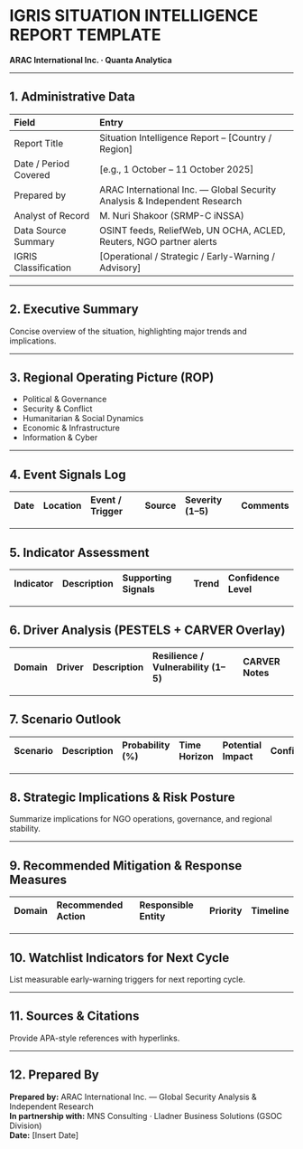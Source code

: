 # IGRIS SITUATION INTELLIGENCE REPORT TEMPLATE
**ARAC International Inc. · Quanta Analytica**

---
## 1. Administrative Data
| Field | Entry |
|:------|:------|
| Report Title | Situation Intelligence Report – [Country / Region] |
| Date / Period Covered | [e.g., 1 October – 11 October 2025] |
| Prepared by | ARAC International Inc. — Global Security Analysis & Independent Research |
| Analyst of Record | M. Nuri Shakoor (SRMP-C iNSSA) |
| Data Source Summary | OSINT feeds, ReliefWeb, UN OCHA, ACLED, Reuters, NGO partner alerts |
| IGRIS Classification | [Operational / Strategic / Early-Warning / Advisory] |

---
## 2. Executive Summary
Concise overview of the situation, highlighting major trends and implications.

---
## 3. Regional Operating Picture (ROP)
- Political & Governance
- Security & Conflict
- Humanitarian & Social Dynamics
- Economic & Infrastructure
- Information & Cyber

---
## 4. Event Signals Log
| Date | Location | Event / Trigger | Source | Severity (1–5) | Comments |
|:-----|:----------|:----------------|:--------|:----------------|:----------|

---
## 5. Indicator Assessment
| Indicator | Description | Supporting Signals | Trend | Confidence Level |
|:-----------|:-------------|:-------------------|:------|:------------------|

---
## 6. Driver Analysis (PESTELS + CARVER Overlay)
| Domain | Driver | Description | Resilience / Vulnerability (1–5) | CARVER Notes |
|:--------|:--------|:-------------|:---------------------------------|:-------------|

---
## 7. Scenario Outlook
| Scenario | Description | Probability (%) | Time Horizon | Potential Impact | Confidence |
|:----------|:-------------|:----------------|:--------------|:-----------------|:------------|

---
## 8. Strategic Implications & Risk Posture
Summarize implications for NGO operations, governance, and regional stability.

---
## 9. Recommended Mitigation & Response Measures
| Domain | Recommended Action | Responsible Entity | Priority | Timeline |
|:--------|:-------------------|:-------------------|:---------|:----------|

---
## 10. Watchlist Indicators for Next Cycle
List measurable early-warning triggers for next reporting cycle.

---
## 11. Sources & Citations
Provide APA-style references with hyperlinks.

---
## 12. Prepared By
**Prepared by:** ARAC International Inc. — Global Security Analysis & Independent Research  
**In partnership with:** MNS Consulting · Lladner Business Solutions (GSOC Division)  
**Date:** [Insert Date]
